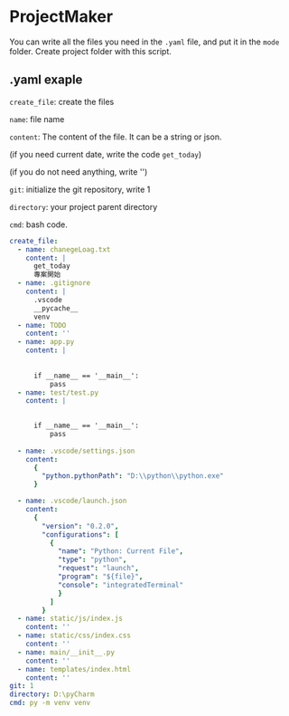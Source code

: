 # ProjectMaker

You can write all the files you need in the `.yaml` file, and put it in the `mode` folder.
Create project folder with this script.

## .yaml exaple
`create_file`: create the files

`name`: file name

`content`: The content of the file. It can be a string or json.

(if you need current date, write the code `get_today`)

(if you do not need anything, write '')

`git`: initialize the git repository, write 1

`directory`: your project parent directory

`cmd`: bash code.

```yaml
create_file:  
  - name: chanegeLoag.txt
    content: |
      get_today
      專案開始
  - name: .gitignore
    content: |
      .vscode
      __pycache__
      venv
  - name: TODO
    content: ''
  - name: app.py
    content: |
    
    
      if __name__ == '__main__':
          pass
  - name: test/test.py
    content: |
      

      if __name__ == '__main__':
          pass
          
  - name: .vscode/settings.json
    content: 
      {
        "python.pythonPath": "D:\\python\\python.exe"
      }

  - name: .vscode/launch.json
    content: 
      {
        "version": "0.2.0",
        "configurations": [
          {
            "name": "Python: Current File",
            "type": "python",
            "request": "launch",
            "program": "${file}",
            "console": "integratedTerminal"
            }
          ]
        }
  - name: static/js/index.js
    content: ''
  - name: static/css/index.css
    content: ''
  - name: main/__init__.py
    content: ''
  - name: templates/index.html
    content: ''
git: 1
directory: D:\pyCharm
cmd: py -m venv venv
```
